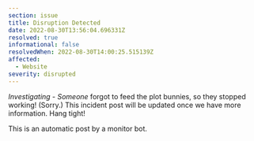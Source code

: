 ```yaml
---
section: issue
title: Disruption Detected
date: 2022-08-30T13:56:04.696331Z
resolved: true
informational: false
resolvedWhen: 2022-08-30T14:00:25.515139Z
affected:
  - Website
severity: disrupted
---
```

*Investigating* - _Someone_ forgot to feed the plot bunnies, so they stopped working! (Sorry.) This incident post will be updated once we have more information. Hang tight!

This is an automatic post by a monitor bot.
        